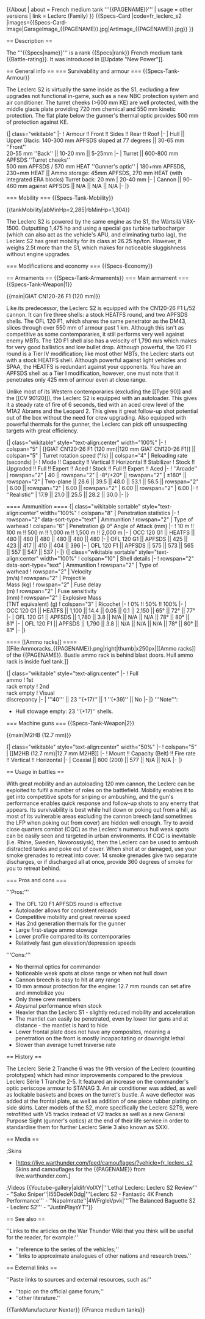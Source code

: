 {{About
| about = French medium tank '''{{PAGENAME}}'''
| usage = other versions
| link = Leclerc (Family)
}}
{{Specs-Card
|code=fr_leclerc_s2
|images={{Specs-Card-Image|GarageImage_{{PAGENAME}}.jpg|ArtImage_{{PAGENAME}}.jpg}}
}}

== Description ==
<!-- ''In the description, the first part should be about the history of the creation and combat usage of the vehicle, as well as its key features. In the second part, tell the reader about the ground vehicle in the game. Insert a screenshot of the vehicle, so that if the novice player does not remember the vehicle by name, he will immediately understand what kind of vehicle the article is talking about.'' -->
The '''{{Specs|name}}''' is a rank {{Specs|rank}} French medium tank {{Battle-rating}}. It was introduced in [[Update "New Power"]].

== General info ==
=== Survivability and armour ===
{{Specs-Tank-Armour}}
<!-- ''Describe armour protection. Note the most well protected and key weak areas. Appreciate the layout of modules as well as the number and location of crew members. Is the level of armour protection sufficient, is the placement of modules helpful for survival in combat? If necessary use a visual template to indicate the most secure and weak zones of the armour.'' -->
The Leclerc S2 is virtually the same inside as the S1, excluding a few upgrades not functional in-game, such as a new NBC protection system and air conditioner. The turret cheeks (>600 mm KE) are well protected, with the middle glacis plate providing 720 mm chemical and 550 mm kinetic protection. The flat plate below the gunner's thermal optic provides 500 mm of protection against KE.

{| class="wikitable"
|-
! Armour !! Front !! Sides !! Rear !! Roof
|-
| Hull || Upper Glacis: 140-300  mm APFSDS sloped at 77 degrees || 30-65 mm ''Front''<br> 20-55 mm ''Back'' || 10-20 mm || 5-25mm
|-
| Turret || 600-800 mm APFSDS ''Turret cheeks''<br> 500 mm APFSDS / 570 mm HEAT ''Gunner's optic''
| 180+mm APFSDS, 230+mm HEAT || Ammo storage: 45mm APFSDS, 270 mm HEAT (with integrated ERA blocks)
Turret back: 20 mm
| 20-40 mm
|-
| Cannon || 90-460 mm against APFSDS || N/A || N/A || N/A
|-
|}

=== Mobility ===
{{Specs-Tank-Mobility}}
<!-- ''Write about the mobility of the ground vehicle. Estimate the specific power and manoeuvrability, as well as the maximum speed forwards and backwards.'' -->

{{tankMobility|abMinHp=2,285|rbMinHp=1,304}}

The Leclerc S2 is powered by the same engine as the S1, the Wärtsilä V8X-1500. Outputting 1,475 hp and using a special gas turbine turbocharger (which can also act as the vehicle's APU, and eliminating turbo lag), the Leclerc S2 has great mobility for its class at 26.25 hp/ton. However, it weighs 2.5t more than the S1, which makes for noticeable sluggishness without engine upgrades.

=== Modifications and economy ===
{{Specs-Economy}}

== Armaments ==
{{Specs-Tank-Armaments}}
=== Main armament ===
{{Specs-Tank-Weapon|1}}
<!-- ''Give the reader information about the characteristics of the main gun. Assess its effectiveness in a battle based on the reloading speed, ballistics and the power of shells. Do not forget about the flexibility of the fire, that is how quickly the cannon can be aimed at the target, open fire on it and aim at another enemy. Add a link to the main article on the gun: <code><nowiki>{{main|Name of the weapon}}</nowiki></code>. Describe in general terms the ammunition available for the main gun. Give advice on how to use them and how to fill the ammunition storage.'' -->
{{main|GIAT CN120-26 F1 (120 mm)}}

Like its predecessor, the Leclerc S2 is equipped with the CN120-26 F1 L/52 cannon. It can fire three shells: a stock HEATFS round, and two APFSDS shells. The OFL 120 F1, which shares the same penetrator as the DM43, slices through over 550 mm of armour past 1 km. Although this isn't as competitive as some contemporaries, it still performs very well against enemy MBTs. The 120 F1 shell also has a velocity of 1,790 m/s which makes for very good ballistics and low bullet drop. Although powerful, the 120 F1 round is a Tier IV modification; like most other MBTs, the Leclerc starts out with a stock HEATFS shell. Although powerful against light vehicles and SPAA, the HEATFS is redundant against your opponents. You have an APFSDS shell as a Tier I modification, however, one must note that it penetrates only 425 mm of armour even at close range.

Unlike most of its Western contemporaries (excluding the [[Type 90]] and the [[CV 90120]]), the Leclerc S2 is equipped with an autoloader. This gives it a steady rate of fire of 6 seconds, tied with an aced crew level of the M1A2 Abrams and the Leopard 2. This gives it great follow-up shot potential out of the box without the need for crew upgrading. Also equipped with powerful thermals for the gunner, the Leclerc can pick off unsuspecting targets with great efficiency.

{| class="wikitable" style="text-align:center" width="100%"
|-
! colspan="5" | [[GIAT CN120-26 F1 (120 mm)|120 mm GIAT CN120-26 F1]] || colspan="5" | Turret rotation speed (°/s) || colspan="4" | Reloading rate (seconds)
|-
! Mode !! Capacity !! Vertical !! Horizontal !! Stabilizer
! Stock !! Upgraded !! Full !! Expert !! Aced
! Stock !! Full !! Expert !! Aced
|-
! ''Arcade''
| rowspan="2" | 40 || rowspan="2" | -8°/+20° || rowspan="2" | ±180° || rowspan="2" | Two-plane || 28.6 || 39.5 || 48.0 || 53.1 || 56.5 || rowspan="2" | 6.00 || rowspan="2" | 6.00 || rowspan="2" | 6.00 || rowspan="2" | 6.00
|-
! ''Realistic''
| 17.9 || 21.0 || 25.5 || 28.2 || 30.0
|-
|}

==== Ammunition ====
{| class="wikitable sortable" style="text-align:center" width="100%"
! colspan="8" | Penetration statistics
|-
! rowspan="2" data-sort-type="text" | Ammunition
! rowspan="2" | Type of<br>warhead
! colspan="6" | Penetration @ 0° Angle of Attack (mm)
|-
! 10 m !! 100 m !! 500 m !! 1,000 m !! 1,500 m !! 2,000 m
|-
| OCC 120 G1 || HEATFS || 480 || 480 || 480 || 480 || 480 || 480
|-
| OFL 120 G1 || APFSDS || 425 || 423 || 417 || 410 || 404 || 396
|-
| OFL 120 F1 || APFSDS || 575 || 573 || 565 || 557 || 547 || 537
|-
|}
{| class="wikitable sortable" style="text-align:center" width="100%"
! colspan="10" | Shell details
|-
! rowspan="2" data-sort-type="text" | Ammunition
! rowspan="2" | Type of<br>warhead
! rowspan="2" | Velocity<br>(m/s)
! rowspan="2" | Projectile<br>Mass (kg)
! rowspan="2" | Fuse delay<br>(m)
! rowspan="2" | Fuse sensitivity<br>(mm)
! rowspan="2" | Explosive Mass<br>(TNT equivalent) (g)
! colspan="3" | Ricochet
|-
! 0% !! 50% !! 100%
|-
| OCC 120 G1 || HEATFS || 1,100 || 14.4 || 0.05 || 0.1 || 2,150 || 65° || 72° || 77°
|-
| OFL 120 G1 || APFSDS || 1,780 || 3.8 || N/A || N/A || N/A || 78° || 80° || 81°
|-
| OFL 120 F1 || APFSDS || 1,790 || 3.8 || N/A || N/A || N/A || 78° || 80° || 81°
|-
|}

==== [[Ammo racks]] ====
[[File:Ammoracks_{{PAGENAME}}.png|right|thumb|x250px|[[Ammo racks]] of the {{PAGENAME}}. Bustle ammo rack is behind blast doors. Hull ammo rack is inside fuel tank.]]
<!-- '''Last updated: 2.3.0.64''' -->
{| class="wikitable" style="text-align:center"
|-
! Full<br>ammo
! 1st<br>rack empty
! 2nd<br>rack empty
! Visual<br>discrepancy
|-
| '''40''' || 23 ''(+17)'' || 1 ''(+39)'' || No
|-
|}
'''Note''':

* Hull stowage empty: 23 ''(+17)'' shells.

=== Machine guns ===
{{Specs-Tank-Weapon|2}}
<!-- ''Offensive and anti-aircraft machine guns not only allow you to fight some aircraft but also are effective against lightly armoured vehicles. Evaluate machine guns and give recommendations on its use.'' -->
{{main|M2HB (12.7 mm)}}

{| class="wikitable" style="text-align:center" width="50%"
|-
! colspan="5" | [[M2HB (12.7 mm)|12.7 mm M2HB]]
|-
! Mount !! Capacity (Belt) !! Fire rate !! Vertical !! Horizontal
|-
| Coaxial || 800 (200) || 577 || N/A || N/A
|-
|}

== Usage in battles ==
<!-- ''Describe the tactics of playing in the vehicle, the features of using vehicles in the team and advice on tactics. Refrain from creating a "guide" - do not impose a single point of view but instead give the reader food for thought. Describe the most dangerous enemies and give recommendations on fighting them. If necessary, note the specifics of the game in different modes (AB, RB, SB).'' -->
With great mobility and an autoloading 120 mm cannon, the Leclerc can be exploited to fulfil a number of roles on the battlefield. Mobility enables it to get into competitive spots for sniping or ambushing, and the gun's performance enables quick response and follow-up shots to any enemy that appears. Its survivability is best while hull down or poking out from a hill, as most of its vulnerable areas excluding the cannon breech (and sometimes the LFP when poking out from cover) are hidden well enough. Try to avoid close quarters combat (CQC) as the Leclerc's numerous hull weak spots can be easily seen and targeted in urban environments. If CQC is inevitable (i.e. Rhine, Sweden, Novorossiysk), then the Leclerc can be used to ambush distracted tanks and poke out of cover. When shot at or damaged, use your smoke grenades to retreat into cover. 14 smoke grenades give two separate discharges, or if discharged all at once, provide 360 degrees of smoke for you to retreat behind.

=== Pros and cons ===
<!-- ''Summarise and briefly evaluate the vehicle in terms of its characteristics and combat effectiveness. Mark its pros and cons in a bulleted list. Try not to use more than 6 points for each of the characteristics. Avoid using categorical definitions such as "bad", "good" and the like - use substitutions with softer forms such as "inadequate" and "effective".'' -->

'''Pros:'''

* The OFL 120 F1 APFSDS round is effective
* Autoloader allows for consistent reloads
* Competitive mobility and great reverse speed
* Has 2nd generation thermals for the gunner
* Large first-stage ammo stowage
* Lower profile compared to its contemporaries
* Relatively fast gun elevation/depression speeds

'''Cons:'''

* No thermal optics for commander
* Noticeable weak spots at close range or when not hull down
* Cannon breech is easy to hit at any range
* 10 mm armour protection for the engine: 12.7 mm rounds can set afire and immobilize you
* Only three crew members
* Abysmal performance when stock
* Heavier than the Leclerc S1 - slightly reduced mobility and acceleration
* The mantlet can easily be penetrated, even by lower tier guns and at distance - the mantlet is hard to hide
* Lower frontal plate does not have any composites, meaning a penetration on the front is mostly incapacitating or downright lethal
* Slower than average turret traverse rate

== History ==
<!-- ''Describe the history of the creation and combat usage of the vehicle in more detail than in the introduction. If the historical reference turns out to be too long, take it to a separate article, taking a link to the article about the vehicle and adding a block "/History" (example: <nowiki>https://wiki.warthunder.com/(Vehicle-name)/History</nowiki>) and add a link to it here using the <code>main</code> template. Be sure to reference text and sources by using <code><nowiki><ref></ref></nowiki></code>, as well as adding them at the end of the article with <code><nowiki><references /></nowiki></code>. This section may also include the vehicle's dev blog entry (if applicable) and the in-game encyclopedia description (under <code><nowiki>=== In-game description ===</nowiki></code>, also if applicable).'' -->
The Leclerc Série 2 Tranche 6 was the 9th version of the Leclerc (counting prototypes) which had minor improvements compared to the previous Leclerc Série 1 Tranche 2-5. It featured an increase on the commander's optic periscope armour to STANAG 3. An air conditioner was added, as well as lockable baskets and boxes on the turret's bustle. A wave deflector was added at the frontal plate, as well as addition of one piece rubber plating on side skirts. Later models of the S2, more specifically the Leclerc S2T9, were retrofitted with V5 tracks instead of V2 tracks as well as a new General Purpose Sight (gunner's optics) at the end of their life service in order to standardise them for further Leclerc Série 3 also known as SXXI.

== Media ==
<!-- ''Excellent additions to the article would be video guides, screenshots from the game, and photos.'' -->

;Skins

* [https://live.warthunder.com/feed/camouflages/?vehicle=fr_leclerc_s2 Skins and camouflages for the {{PAGENAME}} from live.warthunder.com.]

;Videos
{{Youtube-gallery|aIdifrVolXY|'''Lethal Leclerc: Leclerc S2 Review''' - ''Sako Sniper''|I55DedeKDdg|'''Leclerc S2 - Fantastic 4K French Performance''' - ''Napalmratte''|4WFrgIeVpvk|'''The Balanced Baguette S2 - Leclerc S2''' - ''JustinPlaysYT''}}

== See also ==
<!-- ''Links to the articles on the War Thunder Wiki that you think will be useful for the reader, for example:''
* ''reference to the series of the vehicles;''
* ''links to approximate analogues of other nations and research trees.'' -->
''Links to the articles on the War Thunder Wiki that you think will be useful for the reader, for example:''

* ''reference to the series of the vehicles;''
* ''links to approximate analogues of other nations and research trees.''

== External links ==
<!-- ''Paste links to sources and external resources, such as:''
* ''topic on the official game forum;''
* ''other literature.'' -->
''Paste links to sources and external resources, such as:''

* ''topic on the official game forum;''
* ''other literature.''

{{TankManufacturer Nexter}}
{{France medium tanks}}